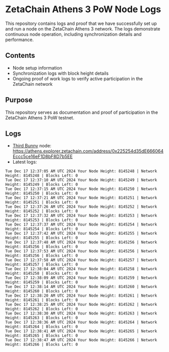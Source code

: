 # ZetaChain Athens 3 PoW Node Logs
This repository contains logs and proof that we have successfully set up and run a node on the ZetaChain Athens 3 network. The logs demonstrate continuous node operation, including synchronization details and performance.

## Contents
- Node setup information
- Synchronization logs with block height details
- Ongoing proof of work logs to verify active participation in the ZetaChain network

## Purpose
This repository serves as documentation and proof of participation in the ZetaChain Athens 3 PoW testnet.

## Logs

- [Third Bunny](https://thirdbunny.xyz/) node: https://athens.explorer.zetachain.com/address/0x225254d35dE666064Eccc5ce16eF1D8bF8D7b5EE
- Latest logs:
```
Tue Dec 17 12:37:05 AM UTC 2024 Your Node Height: 8145248 | Network Height: 8145248 | Blocks Left: 0
Tue Dec 17 12:37:10 AM UTC 2024 Your Node Height: 8145249 | Network Height: 8145249 | Blocks Left: 0
Tue Dec 17 12:37:15 AM UTC 2024 Your Node Height: 8145250 | Network Height: 8145250 | Blocks Left: 0
Tue Dec 17 12:37:21 AM UTC 2024 Your Node Height: 8145251 | Network Height: 8145251 | Blocks Left: 0
Tue Dec 17 12:37:26 AM UTC 2024 Your Node Height: 8145252 | Network Height: 8145252 | Blocks Left: 0
Tue Dec 17 12:37:32 AM UTC 2024 Your Node Height: 8145253 | Network Height: 8145253 | Blocks Left: 0
Tue Dec 17 12:37:37 AM UTC 2024 Your Node Height: 8145254 | Network Height: 8145254 | Blocks Left: 0
Tue Dec 17 12:37:42 AM UTC 2024 Your Node Height: 8145255 | Network Height: 8145255 | Blocks Left: 0
Tue Dec 17 12:37:48 AM UTC 2024 Your Node Height: 8145256 | Network Height: 8145256 | Blocks Left: 0
Tue Dec 17 12:37:53 AM UTC 2024 Your Node Height: 8145256 | Network Height: 8145256 | Blocks Left: 0
Tue Dec 17 12:37:58 AM UTC 2024 Your Node Height: 8145257 | Network Height: 8145257 | Blocks Left: 0
Tue Dec 17 12:38:04 AM UTC 2024 Your Node Height: 8145258 | Network Height: 8145258 | Blocks Left: 0
Tue Dec 17 12:38:09 AM UTC 2024 Your Node Height: 8145259 | Network Height: 8145259 | Blocks Left: 0
Tue Dec 17 12:38:14 AM UTC 2024 Your Node Height: 8145260 | Network Height: 8145260 | Blocks Left: 0
Tue Dec 17 12:38:20 AM UTC 2024 Your Node Height: 8145261 | Network Height: 8145261 | Blocks Left: 0
Tue Dec 17 12:38:25 AM UTC 2024 Your Node Height: 8145262 | Network Height: 8145262 | Blocks Left: 0
Tue Dec 17 12:38:30 AM UTC 2024 Your Node Height: 8145263 | Network Height: 8145263 | Blocks Left: 0
Tue Dec 17 12:38:36 AM UTC 2024 Your Node Height: 8145264 | Network Height: 8145264 | Blocks Left: 0
Tue Dec 17 12:38:41 AM UTC 2024 Your Node Height: 8145265 | Network Height: 8145265 | Blocks Left: 0
Tue Dec 17 12:38:47 AM UTC 2024 Your Node Height: 8145266 | Network Height: 8145266 | Blocks Left: 0
```
